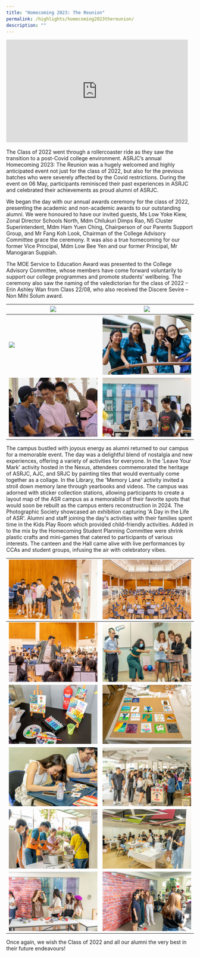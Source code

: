 ```yaml
---
title: "Homecoming 2023: The Reunion"
permalink: /highlights/homecoming2023thereunion/
description: ""
---
```

<iframe allowfullscreen="" allow="accelerometer; autoplay; clipboard-write; encrypted-media; gyroscope; picture-in-picture; web-share" frameborder="0" title="YouTube video player" src="https://www.youtube.com/embed/5D9VYnK8NMk?si=IkZboKldSTdKvdie" height="275" width="488"></iframe>

The Class of 2022 went through a rollercoaster ride as they saw the transition to a post-Covid college environment. ASRJC’s annual Homecoming 2023: The Reunion was a hugely welcomed and highly anticipated event not just for the class of 2022, but also for the previous batches who were severely affected by the Covid restrictions. During the event on 06 May, participants reminisced their past experiences in ASRJC and celebrated their achievements as proud alumni of ASRJC.

We began the day with our annual awards ceremony for the class of 2022, presenting the academic and non-academic awards to our outstanding alumni. We were honoured to have our invited guests, Ms Low Yoke Kiew, Zonal Director Schools North, Mdm Chilukuri Dimps Rao, N5 Cluster Superintendent, Mdm Ham Yuen Ching,  Chairperson of our Parents Support Group, and Mr Fang Koh Look, Chairman of the College Advisory Committee grace the ceremony.  It was also a true homecoming for our former Vice Principal, Mdm Low Bee Yen and our former Principal, Mr Manogaran Suppiah.

The MOE Service to Education Award was presented to the College Advisory Committee, whose members have come forward voluntarily to support our college programmes and promote students’ wellbeing. The ceremony also saw the naming of the valedictorian for the class of 2022 – Erin Ashley Wan from Class 22/08, who also received the Discere Sevire – Non Mihi Solum award. 


| ![](/images/img_0202.JPG) | ![](/images/img_0215.JPG) |
| -------- | -------- |
| ![](/images/img_0192.JPG)     | ![](/images/img_0249.JPG)  |
| ![](/images/img_0232.JPG)   | ![](/images/img_0224.JPG)  |

The campus bustled with joyous energy as alumni returned to our campus for a memorable event. The day was a delightful blend of nostalgia and new experiences, offering a variety of activities for everyone. In the 'Leave Your Mark' activity hosted in the Nexus, attendees commemorated the heritage of ASRJC, AJC, and SRJC by painting tiles that would eventually come together as a collage. In the Library, the 'Memory Lane' activity invited a stroll down memory lane through yearbooks and videos. The campus was adorned with sticker collection stations, allowing participants to create a layout map of the ASR campus as a memorabilia of their favorite spots that would soon be rebuilt as the campus enters reconstruction in 2024. The Photographic Society showcased an exhibition capturing 'A Day in the Life of ASR'. Alumni and staff joining the day's activities with their families spent time in the Kids Play Room which provided child-friendly activities. Added in to the mix by the Homecoming Student Planning Committee were shrink plastic crafts and mini-games that catered to participants of various interests. The canteen and the Hall came alive with live performances by CCAs and student groups, infusing the air with celebratory vibes.


| ![](/images/20230506%20anderson%20serangoon%20jc-395.jpg) |![](/images/20230506%20anderson%20serangoon%20jc-297.jpg) |
| -------- | -------- |
| ![](/images/20230506%20anderson%20serangoon%20jc-214.jpg)     | ![](/images/20230506%20anderson%20serangoon%20jc-256.jpg) |
|![](/images/20230506%20anderson%20serangoon%20jc-370.jpg)   |![](/images/20230506%20anderson%20serangoon%20jc-248.jpg) |
|![](/images/20230506%20anderson%20serangoon%20jc-259.jpg) |![](/images/20230506%20anderson%20serangoon%20jc-180.jpg) |
|![](/images/20230506%20anderson%20serangoon%20jc-227.jpg) |![](/images/20230506%20anderson%20serangoon%20jc-247.jpg) |
| ![](/images/20230506%20anderson%20serangoon%20jc-168.jpg)|![](/images/20230506%20anderson%20serangoon%20jc-167.jpg) |


Once again, we wish the Class of 2022 and all our alumni the very best in their future endeavours!

